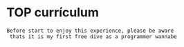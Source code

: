 <h1>TOP currículum</h1> 

```
Before start to enjoy this experience, please be aware
 thats it is my first free dive as a programmer wannabe
```
